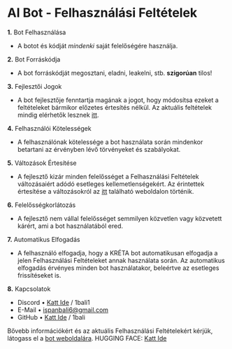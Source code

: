 # AI Bot - Felhasználási Feltételek 

**1.** Bot Felhasználása
- A botot és kódját *mindenki* saját felelőségére használja.

**2.** Bot Forráskódja
- A bot forráskódját megosztani, eladni, leakelni, stb. **szigorúan** tilos!

**3.** Fejlesztői Jogok
- A bot fejlesztője fenntartja magának a jogot, hogy módosítsa ezeket a feltételeket bármikor előzetes értesítés nélkül. Az aktuális feltételek mindig elérhetők lesznek [itt](https://github.com/1bali/Discord-AI-Bot).

**4.** Felhasználói Kötelességek
- A felhasználónak kötelessége a bot használata során mindenkor betartani az érvényben lévő törvényeket és szabályokat.

**5.** Változások Értesítése
- A fejlesztő kizár minden felelősséget a Felhasználási Feltételek változásaiért adódó esetleges kellemetlenségekért. Az érintettek értesítése a változásokról az [itt](https://github.com/1bali/Discord-AI-Bot) található weboldalon történik.

**6.** Felelősségkorlátozás
- A fejlesztő nem vállal felelősséget semmilyen közvetlen vagy közvetett kárért, ami a bot használatából ered.

**7.** Automatikus Elfogadás
- A felhasználó elfogadja, hogy a KRÉTA bot automatikusan elfogadja a jelen Felhasználási Feltételeket annak használata során. Az automatikus elfogadás érvényes minden bot használatakor, beleértve az esetleges frissítéseket is.

**8.** Kapcsolatok
- Discord • [Katt Ide](https://discord.gg/DZP9Qh7GWs) / 1bali1
- E-Mail • ispanbali6@gmail.com
- GitHub • [Katt Ide](https://github.com/1bali/) / 1bali

Bővebb információkért és az aktuális Felhasználási Feltételekért kérjük, látogass el a [bot weboldalára](https://github.com/1bali/Discord-AI-Bot).
HUGGING FACE: [Katt Ide](https://huggingface.co/)
